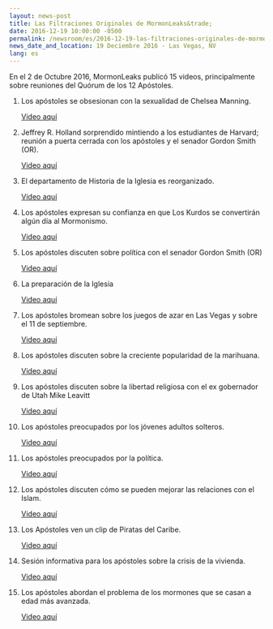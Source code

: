 ```yaml
---
layout: news-post
title: Las Filtraciones Originales de MormonLeaks&trade; 
date: 2016-12-19 10:00:00 -0500
permalink: /newsroom/es/2016-12-19-las-filtraciones-originales-de-mormonleaks/
news_date_and_location: 19 Deciembre 2016 - Las Vegas, NV
lang: es
---
```

En el 2 de Octubre 2016, MormonLeaks publicó 15 videos, principalmente sobre reuniones del Quórum de los 12 Apóstoles.

1. Los apóstoles se obsesionan con la sexualidad de Chelsea Manning.

	[Video aquí](https://www.youtube.com/watch?v=CpVh24_wGoY)

2. Jeffrey R. Holland sorprendido mintiendo a los estudiantes de Harvard; reunión a puerta cerrada con los apóstoles y el senador Gordon Smith (OR).

	[Video aquí](https://www.youtube.com/watch?v=90EJXrG01O0)

3. El departamento de Historia de la Iglesia es reorganizado.

	[Video aquí](https://www.youtube.com/watch?v=ZPPS21anc30)

4. Los apóstoles expresan su confianza en que Los Kurdos se convertirán algún día al Mormonismo.

	[Video aquí](https://www.youtube.com/watch?v=rA9779Rdi8k)

5. Los apóstoles discuten sobre política con el senador Gordon Smith (OR)

	[Video aquí](https://www.youtube.com/watch?v=z4FPVZH8fIg)

6. La preparación de la Iglesia

	[Video aquí](https://www.youtube.com/watch?v=RBVsPgXs2Ng)

7. Los apóstoles bromean sobre los juegos de azar en Las Vegas y sobre el 11 de septiembre.

	[Video aquí](https://www.youtube.com/watch?v=_aA2c5lfoMs)

8. Los apóstoles discuten sobre la creciente popularidad de la marihuana.
	
	[Video aquí](https://www.youtube.com/watch?v=V8hVH919KmY)

9. Los apóstoles discuten sobre la libertad religiosa con el ex gobernador de Utah Mike Leavitt

	[Video aquí](https://www.youtube.com/watch?v=zd9PcLeSdpM)

10. Los apóstoles preocupados por los jóvenes adultos solteros.

	[Video aquí](https://www.youtube.com/watch?v=FBH045ooaY0)

11. Los apóstoles preocupados por la política.

	[Video aquí](https://www.youtube.com/watch?v=aPrOf1dj4iE)

12. Los apóstoles discuten cómo se pueden mejorar las relaciones con el Islam.

	[Video aquí](https://www.youtube.com/watch?v=H4cmr4-p11I)

13. Los Apóstoles ven un clip de Piratas del Caribe.
	
	[Video aquí](https://www.youtube.com/watch?v=aPiVOhtJZNQ)

14. Sesión informativa para los apóstoles sobre la crisis de la vivienda.

	[Video aquí](https://www.youtube.com/watch?v=E5Kdg0-wZ7s)

15. Los apóstoles abordan el problema de los mormones que se casan a edad más avanzada.

	[Video aquí](https://www.youtube.com/watch?v=OnKq6rizI3I)

